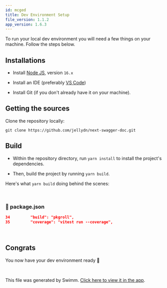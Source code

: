 ```yaml
---
id: mcged
title: Dev Environment Setup
file_version: 1.1.2
app_version: 1.6.3
---
```


To run your local dev environment you will need a few things on your machine. Follow the steps below.

## Installations

- Install [Node JS](https://nodejs.org/en/download/), version `16.x`

- Install an IDE (preferably [VS Code](https://code.visualstudio.com/))

- Install Git (if you don't already have it on your machine).
  <br/>

## Getting the sources

Clone the repository locally:

```
git clone https://github.com/jellydn/next-swagger-doc.git
```

## Build

- Within the repository directory, run `yarn install` to install the project's dependencies.

- Then, build the project by running `yarn build`.

Here's what `yarn build` doing behind the scenes:

<br/>

<!-- NOTE-swimm-snippet: the lines below link your snippet to Swimm -->

### 📄 package.json

```json
34         "build": "pkgroll",
35         "coverage": "vitest run --coverage",
```

<br/>

## Congrats

You now have your dev environment ready 🎉

<br/>

This file was generated by Swimm. [Click here to view it in the app](https://app.swimm.io/repos/Z2l0aHViJTNBJTNBbmV4dC1zd2FnZ2VyLWRvYyUzQSUzQWplbGx5ZG4=/docs/mcged).
